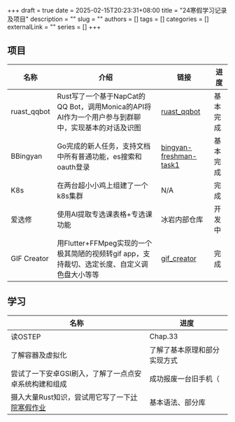 +++ 
draft = true
date = 2025-02-15T20:23:31+08:00
title = "24寒假学习记录及项目"
description = ""
slug = ""
authors = []
tags = []
categories = []
externalLink = ""
series = []
+++

## 项目
| 名称 | 介绍 | 链接 | 进度 |
|-------------|------|------|------|
| ruast_qqbot | Rust写了一个基于NapCat的QQ Bot，调用Monica的API将AI作为一个用户参与到群聊中，实现基本的对话及识图 | [ruast_qqbot](https://github.com/Paulkm2006/ruast_qqbot) | 基本完成 |
| BBingyan | Go完成的新人任务，支持文档中所有普通功能，es搜索和oauth登录 | [bingyan-freshman-task1](https://github.com/Paulkm2006/bingyan-freshman-task1) | 基本完成 |
| K8s | 在两台超小小鸡上组建了一个k8s集群 | N/A | 完成 |
| 爱选修 | 使用AI提取专选课表格+专选课功能 | 冰岩内部仓库 | 开发中 |
| GIF Creator | 用Flutter+FFMpeg实现的一个极其简陋的视频转gif app，支持裁切、选定长度、自定义调色盘大小等等 | [gif_creator](https://github.com/Paulkm2006/gif_creator) | 完成 |

## 学习
| 名称 | 进度 |
|----|----|
| 读OSTEP | Chap.33 |
| 了解容器及虚拟化 | 了解了基本原理和部分实现方式 |
| 尝试了一下安卓GSI刷入，了解了一点点安卓系统构建和组成 | 成功报废一台旧手机（ |
| 摄入大量Rust知识，尝试用它写了一下[计院寒假作业](https://github.com/Paulkm2006/hustcs-luogu-language/tree/new/solutions) | 基本语法、部分库 |